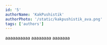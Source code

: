 ```yaml
---
id: '5'
authorName: 'KakPushistik'
authorPhoto: '/static/kakpushistik_ava.png'
tags: ['authors']
---
```


аааааааааа аааааааа ааааааа
